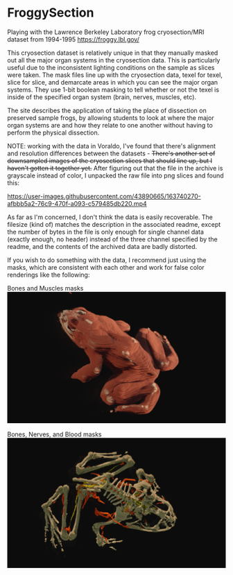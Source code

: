 # FroggySection
Playing with the Lawrence Berkeley Laboratory frog cryosection/MRI dataset from 1994-1995 https://froggy.lbl.gov/

This cryosection dataset is relatively unique in that they manually masked out all the major organ systems in the cryosection data. This is particularly useful due to the inconsistent lighting conditions on the sample as slices were taken. The mask files line up with the cryosection data, texel for texel, slice for slice, and demarcate areas in which you can see the major organ systems. They use 1-bit boolean masking to tell whether or not the texel is inside of the specified organ system (brain, nerves, muscles, etc).

The site describes the application of taking the place of dissection on preserved sample frogs, by allowing students to look at where the major organ systems are and how they relate to one another without having to perform the physical dissection.

NOTE: working with the data in Voraldo, I've found that there's alignment and resolution differences between the datasets - ~~There's another set of downsampled images of the cryosection slices that should line up, but I haven't gotten it together yet.~~ After figuring out that the file in the archive is grayscale instead of color, I unpacked the raw file into png slices and found this:

https://user-images.githubusercontent.com/43890665/163740270-afbbb5a2-76c9-470f-a093-c579485db220.mp4

As far as I'm concerned, I don't think the data is easily recoverable. The filesize (kind of) matches the description in the associated readme, except the number of bytes in the file is only enough for single channel data (exactly enough, no header) instead of the three channel specified by the readme, and the contents of the archived data are badly distorted.

If you wish to do something with the data, I recommend just using the masks, which are consistent with each other and work for false color renderings like the following:


Bones and Muscles masks
<img src="Voraldo Example/muscle_bone.png">

Bones, Nerves, and Blood masks
<img src="Voraldo Example/bones_nerves_blood.png">
